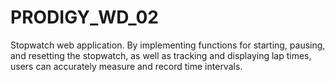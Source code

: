 # PRODIGY_WD_02
Stopwatch web application. By implementing functions for starting, pausing, and resetting the stopwatch, as well as tracking and displaying lap times, users can accurately measure and record time intervals. 
